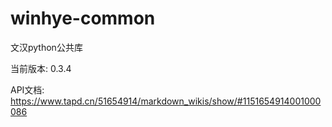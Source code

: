 # winhye-common

文汉python公共库

当前版本: 0.3.4

API文档: https://www.tapd.cn/51654914/markdown_wikis/show/#1151654914001000086
